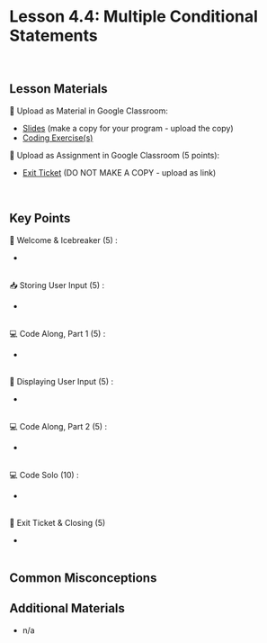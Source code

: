 # Lesson 4.4: Multiple Conditional Statements

<br>

## Lesson Materials

📖 Upload as Material in Google Classroom:
- [Slides](https://docs.google.com/presentation/d/1Ft4PSJRuYPi6-ebLr3BZlYHbFBFya8j3eP1MoHp_yto/edit?usp=sharing) (make a copy for your program - upload the copy)
- [Coding Exercise(s)]()

📝 Upload as Assignment in Google Classroom (5 points):
- [Exit Ticket]() (DO NOT MAKE A COPY - upload as link)

<br>


## Key Points

👋 Welcome & Icebreaker (5) :
- <br><br>

📥 Storing User Input (5) :
- <br><br>

💻 Code Along, Part 1 (5) : 
- <br><br>

💬 Displaying User Input (5) : 
- <br><br>

💻 Code Along, Part 2 (5) :
- <br><br>

💻 Code Solo (10) :
- <br><br>

👋 Exit Ticket & Closing (5)
- <br><br>


## Common Misconceptions



## Additional Materials
- n/a